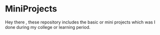 # MiniProjects
Hey there , these repository includes the basic or mini projects which was I done during my college or learning period. 
